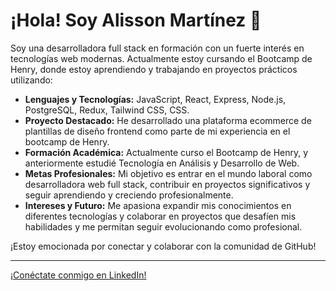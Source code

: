 # ¡Hola! Soy Alisson Martínez 👋

Soy una desarrolladora full stack en formación con un fuerte interés en tecnologías web modernas. Actualmente estoy cursando el Bootcamp de Henry, donde estoy aprendiendo y trabajando en proyectos prácticos utilizando:

- **Lenguajes y Tecnologías:** JavaScript, React, Express, Node.js, PostgreSQL, Redux, Tailwind CSS, CSS.
- **Proyecto Destacado:** He desarrollado una plataforma ecommerce de plantillas de diseño frontend como parte de mi experiencia en el bootcamp de Henry.
- **Formación Académica:** Actualmente curso el Bootcamp de Henry, y anteriormente estudié Tecnología en Análisis y Desarrollo de Web.
- **Metas Profesionales:** Mi objetivo es entrar en el mundo laboral como desarrolladora web full stack, contribuir en proyectos significativos y seguir aprendiendo y creciendo profesionalmente.
- **Intereses y Futuro:** Me apasiona expandir mis conocimientos en diferentes tecnologías y colaborar en proyectos que desafíen mis habilidades y me permitan seguir evolucionando como profesional.

¡Estoy emocionada por conectar y colaborar con la comunidad de GitHub!

---

[¡Conéctate conmigo en LinkedIn!](https://www.linkedin.com/in/alissonmartinez)
